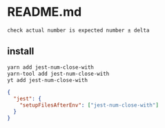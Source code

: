 # README.md

    check actual number is expected number ± delta

## install

```bash
yarn add jest-num-close-with
yarn-tool add jest-num-close-with
yt add jest-num-close-with
```

```json
{
  "jest": {
    "setupFilesAfterEnv": ["jest-num-close-with"]
  }
}
```
